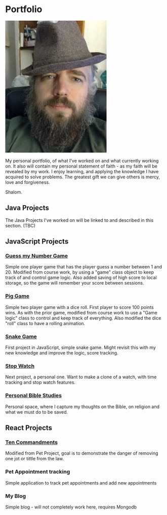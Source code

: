 # Portfolio
![Morris Buel](profile.jpg) 

My personal portfolio, of what I've worked on and what currently working on. It also will contain my personal statement of faith - as my faith will be revealed by my work. I enjoy learning, and applying the knowledge I have acquired to solve problems. The greatest gift we can give others is mercy, love and forgiveness.

Shalom.

## Java Projects

The Java Projects I've worked on will be linked to and described in this section. (TBC)

## JavaScript Projects

### [Guess my Number Game](./JavaScript/guess-my-number/index.html)

Simple one player game that has the player guess a number between 1 and 20. Modified from course work, by using a "game" class object to keep track of and control game logic. Also added saving of high score to local storage, so the game will remember your score between sessions.

### [Pig Game](./JavaScript/pig-game/index.html)

Simple two player game with a dice roll. First player to score 100 points wins. As with the prior game, modified from course work to use a "Game logic" class to control and keep track of everything. Also modified the dice "roll" class to have a rolling animation.

### [Snake Game](./JavaScript/snakeGame/index.html)

First project in JavaScript, simple snake game. Might revisit this with my new knowledge and improve the logic, score tracking.

### [Stop Watch](./JavaScript/stopwatch/index.html)

Next project, a personal one. Want to make a clone of a watch, with time tracking and stop watch features.

### [Personal Bible Studies](https://mbuel.github.io/BibleStudy/)

Personal space, where I capture my thoughts on the Bible, on religion and what we must do to be saved. 

## React Projects

### [Ten Commandments](./React/ten-commandments)

Modified from Pet Project, goal is to demonstrate the danger of removing one jot or tittle from the law.

### Pet Appointment tracking

Simple application to track pet appointments and add new appointments

### My Blog

Simple blog - will not completely work here, requires Mongodb